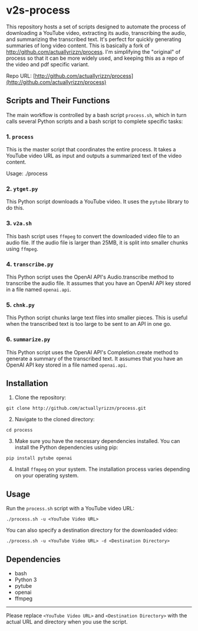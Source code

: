 
# v2s-process

This repository hosts a set of scripts designed to automate the process of downloading a YouTube video, extracting its audio, transcribing the audio, and summarizing the transcribed text. It's perfect for quickly generating summaries of long video content. This is basically a fork of http://github.com/actuallyrizzn/process. I'm simplifying the "original" of process so that it can be more widely used, and keeping this as a repo of the video and pdf specific variant.

Repo URL: [http://github.com/actuallyrizzn/process](http://github.com/actuallyrizzn/process)

## Scripts and Their Functions

The main workflow is controlled by a bash script `process.sh`, which in turn calls several Python scripts and a bash script to complete specific tasks:

### 1. `process`
This is the master script that coordinates the entire process. It takes a YouTube video URL as input and outputs a summarized text of the video content.

Usage: ./process <youtube url>

### 2. `ytget.py`
This Python script downloads a YouTube video. It uses the `pytube` library to do this.

### 3. `v2a.sh`
This bash script uses `ffmpeg` to convert the downloaded video file to an audio file. If the audio file is larger than 25MB, it is split into smaller chunks using `ffmpeg`.

### 4. `transcribe.py`
This Python script uses the OpenAI API's Audio.transcribe method to transcribe the audio file. It assumes that you have an OpenAI API key stored in a file named `openai.api`.

### 5. `chnk.py`
This Python script chunks large text files into smaller pieces. This is useful when the transcribed text is too large to be sent to an API in one go.

### 6. `summarize.py`
This Python script uses the OpenAI API's Completion.create method to generate a summary of the transcribed text. It assumes that you have an OpenAI API key stored in a file named `openai.api`.

## Installation

1. Clone the repository:
```
git clone http://github.com/actuallyrizzn/process.git
```
2. Navigate to the cloned directory:
```
cd process
```
3. Make sure you have the necessary dependencies installed. You can install the Python dependencies using pip:
```
pip install pytube openai
```
4. Install `ffmpeg` on your system. The installation process varies depending on your operating system.

## Usage

Run the `process.sh` script with a YouTube video URL:

```
./process.sh -u <YouTube Video URL>
```

You can also specify a destination directory for the downloaded video:

```
./process.sh -u <YouTube Video URL> -d <Destination Directory>
```

## Dependencies

- bash
- Python 3
- pytube
- openai
- ffmpeg

---

Please replace `<YouTube Video URL>` and `<Destination Directory>` with the actual URL and directory when you use the script.
